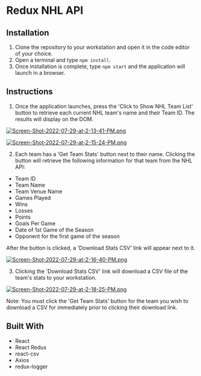 # Redux NHL API

## Installation

1. Clone the repository to your workstation and open it in the code editor of your choice.
2. Open a terminal and type `npm install`. 
3. Once installation is complete, type `npm start` and the application will launch in a browser.


## Instructions

1. Once the application launches, press the 'Click to Show NHL Team List' button to retrieve each current NHL team's name and their Team ID. The results will display on the DOM. 

[![Screen-Shot-2022-07-29-at-2-13-41-PM.png](https://i.postimg.cc/cLqy9GQM/Screen-Shot-2022-07-29-at-2-13-41-PM.png)](https://postimg.cc/HVthnKvV)

[![Screen-Shot-2022-07-29-at-2-15-24-PM.png](https://i.postimg.cc/7PGqmVF4/Screen-Shot-2022-07-29-at-2-15-24-PM.png)](https://postimg.cc/K4bXYncp)

2. Each team has a 'Get Team Stats' button next to their name. Clicking the button will retrieve the following information for that team from the NHL API:
<ul>
    <li>Team ID</li>
    <li>Team Name</li>
    <li>Team Venue Name</li>
    <li>Games Played</li>
    <li>Wins</li>
    <li>Losses</li>
    <li>Points</li>
    <li>Goals Per Game</li>
    <li>Date of 1st Game of the Season</li>
    <li>Opponent for the first game of the season</li>
</ul>

After the button is clicked, a 'Download Stats CSV' link will appear next to it.

[![Screen-Shot-2022-07-29-at-2-16-40-PM.png](https://i.postimg.cc/KzTsgRH6/Screen-Shot-2022-07-29-at-2-16-40-PM.png)](https://postimg.cc/Q9Xq2xsm)

3. Clicking the 'Download Stats CSV' link will download a CSV file of the team's stats to your workstation.

[![Screen-Shot-2022-07-29-at-2-18-25-PM.png](https://i.postimg.cc/C5PDh44S/Screen-Shot-2022-07-29-at-2-18-25-PM.png)](https://postimg.cc/m19hVCq5)

Note: You must click the 'Get Team Stats' button for the team you wish to download a CSV for immediately prior to clicking their download link. 

## Built With
* React
* React Redux
* react-csv
* Axios
* redux-logger